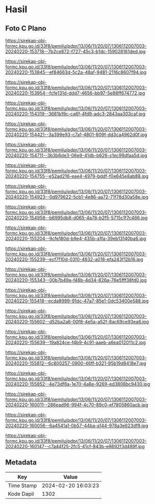 # Hasil

## Foto C Plano

https://sirekap-obj-formc.kpu.go.id/33f8/pemilu/pdpr/13/06/11/20/07/1306112007003-20240220-153718--7b2ce872-f727-45c3-b1dc-159028161ded.jpg

https://sirekap-obj-formc.kpu.go.id/33f8/pemilu/pdpr/13/06/11/20/07/1306112007003-20240220-153845--ef84663d-5c2a-48af-9481-2116c8607f94.jpg

https://sirekap-obj-formc.kpu.go.id/33f8/pemilu/pdpr/13/06/11/20/07/1306112007003-20240220-153954--fcfe131d-ddd7-4656-bb97-5e88ff674772.jpg

https://sirekap-obj-formc.kpu.go.id/33f8/pemilu/pdpr/13/06/11/20/07/1306112007003-20240220-154319--3681b19c-ca6f-4fd9-adc3-2843aa303caf.jpg

https://sirekap-obj-formc.kpu.go.id/33f8/pemilu/pdpr/13/06/11/20/07/1306112007003-20240220-154421--3a399e93-c7a1-4801-809f-dd3ca4962d0f.jpg

https://sirekap-obj-formc.kpu.go.id/33f8/pemilu/pdpr/13/06/11/20/07/1306112007003-20240220-154711--3b3b6de3-06e9-41db-b626-c1ec99dfaa5d.jpg

https://sirekap-obj-formc.kpu.go.id/33f8/pemilu/pdpr/13/06/11/20/07/1306112007003-20240220-154755--e52ad216-eae4-4979-bddf-f0e645e8ab88.jpg

https://sirekap-obj-formc.kpu.go.id/33f8/pemilu/pdpr/13/06/11/20/07/1306112007003-20240220-154923--0d979622-5cb1-4e86-aa72-71f78d30a58e.jpg

https://sirekap-obj-formc.kpu.go.id/33f8/pemilu/pdpr/13/06/11/20/07/1306112007003-20240220-154958--b6995db8-d065-4a78-b2f5-5715c1f7c466.jpg

https://sirekap-obj-formc.kpu.go.id/33f8/pemilu/pdpr/13/06/11/20/07/1306112007003-20240220-155204--9cfe180d-b9e4-435b-a1fa-39eb13140ba6.jpg

https://sirekap-obj-formc.kpu.go.id/33f8/pemilu/pdpr/13/06/11/20/07/1306112007003-20240220-155239--ecf7f10d-03f0-4632-a018-efa243f12b16.jpg

https://sirekap-obj-formc.kpu.go.id/33f8/pemilu/pdpr/13/06/11/20/07/1306112007003-20240220-155343--00b7b49a-f48b-4d34-826a-76e5fff38fd0.jpg

https://sirekap-obj-formc.kpu.go.id/33f8/pemilu/pdpr/13/06/11/20/07/1306112007003-20240220-155418--ecda8989-91dc-47a7-85e1-0dc53400e588.jpg

https://sirekap-obj-formc.kpu.go.id/33f8/pemilu/pdpr/13/06/11/20/07/1306112007003-20240220-155602--d52ba2a6-00f8-4e5a-a52f-8ac69ce93ea6.jpg

https://sirekap-obj-formc.kpu.go.id/33f8/pemilu/pdpr/13/06/11/20/07/1306112007003-20240220-155639--19a824ce-f4b9-4c91-aaeb-a6ea012011c2.jpg

https://sirekap-obj-formc.kpu.go.id/33f8/pemilu/pdpr/13/06/11/20/07/1306112007003-20240220-155812--6c800257-0900-46ff-b321-95b19d8418e7.jpg

https://sirekap-obj-formc.kpu.go.id/33f8/pemilu/pdpr/13/06/11/20/07/1306112007003-20240220-155852--4e73df6a-1e70-4a6e-9269-ed3808bc9430.jpg

https://sirekap-obj-formc.kpu.go.id/33f8/pemilu/pdpr/13/06/11/20/07/1306112007003-20240220-160011--286ead96-994f-4c70-89c0-ef7805860acb.jpg

https://sirekap-obj-formc.kpu.go.id/33f8/pemilu/pdpr/13/06/11/20/07/1306112007003-20240220-160056--6a4541a1-0b57-44ba-a144-978a3e623df9.jpg

https://sirekap-obj-formc.kpu.go.id/33f8/pemilu/pdpr/13/06/11/20/07/1306112007003-20240220-160147--c7a44f25-2fc5-41cf-843b-e8692f3d489f.jpg


## Metadata

| Key        | Value               |
| ---------- | ------------------- |
| Time Stamp | 2024-02-20 16:03:23 |
| Kode Dapil | 1302                |



